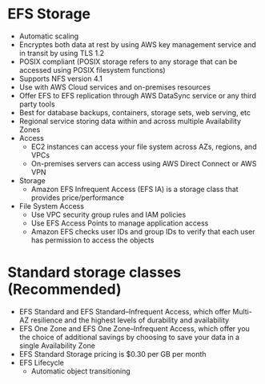 
# EFS Storage
- Automatic scaling
- Encryptes both data at rest by using AWS key management service and in transit by using TLS 1.2
- POSIX compliant (POSIX storage refers to any storage that can be accessed using POSIX filesystem functions)
- Supports NFS version 4.1
- Use with AWS Cloud services and on-premises resources
- Offer EFS to EFS replication through AWS DataSync service or any third party tools
- Best for database backups, containers, storage sets, web serving, etc
- Regional service storing data within and across multiple Availability Zones
- Access
   - EC2 instances can access your file system across AZs, regions, and VPCs
   - On-premises servers can access using AWS Direct Connect or AWS VPN
- Storage
   - Amazon EFS Infrequent Access (EFS IA) is a storage class that provides price/performance
- File System Access
  - Use VPC security group rules and IAM policies
  - Use EFS Access Points to manage application access
  - Amazon EFS checks user IDs and group IDs to verify that each user has permission to access the objects

# Standard storage classes (Recommended)
- EFS Standard and EFS Standard–Infrequent Access, which offer Multi-AZ resilience and the highest levels 
  of durability and availability
- EFS One Zone and EFS One Zone–Infrequent Access, which offer you the choice of additional savings by choosing to save 
  your data in a single Availability Zone
- EFS Standard Storage pricing is $0.30 per GB per month
- EFS Lifecycle
  - Automatic object transitioning